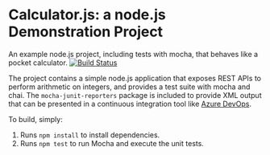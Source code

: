 Calculator.js: a node.js Demonstration Project
==============================================
An example node.js project, including tests with mocha, that behaves like
a pocket calculator.
[![Build Status](https://dev.azure.com/godescbach/Configuring%20Pipelines%20as%20Code%20with%20YAML/_apis/build/status/PartsUnlimited?branchName=master)](https://dev.azure.com/godescbach/Configuring%20Pipelines%20as%20Code%20with%20YAML/_build/latest?definitionId=16&branchName=master)


The project contains a simple node.js application that exposes REST APIs
to perform arithmetic on integers, and provides a test suite with mocha
and chai.  The `mocha-junit-reporters` package is included to provide XML
output that can be presented in a continuous integration tool like
[Azure DevOps](https://azure.com/devops).

To build, simply:

1. Runs `npm install` to install dependencies.
2. Runs `npm test` to run Mocha and execute the unit tests.

